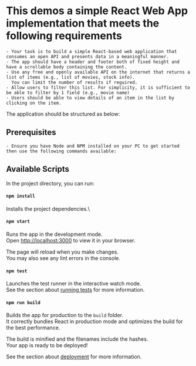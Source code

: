 # This demos a simple React Web App implementation that meets the following requirements
    - Your task is to build a simple React-based web application that consumes an open API and presents data in a meaningful manner. 
    - The app should have a header and footer both of fixed height and have a scrollable body containing the content.
    - Use any free and openly available API on the internet that returns a list of items (e.g., list of movies, stock info). 
      You can limit the number of results if required.
    - Allow users to filter this list. For simplicity, it is sufficient to be able to filter by 1 field (e.g., movie name)
    - Users should be able to view details of an item in the list by clicking on the item.
 
The application should be structured as below:
## Prerequisites
    - Ensure you have Node and NPM installed on your PC to get started then use the following commands available:

## Available Scripts

In the project directory, you can run:

#### `npm install`

Installs the project dependencies.\

#### `npm start`

Runs the app in the development mode.\
Open [http://localhost:3000](http://localhost:3000) to view it in your browser.

The page will reload when you make changes.\
You may also see any lint errors in the console.

#### `npm test`

Launches the test runner in the interactive watch mode.\
See the section about [running tests](https://facebook.github.io/create-react-app/docs/running-tests) for more information.

#### `npm run build`

Builds the app for production to the `build` folder.\
It correctly bundles React in production mode and optimizes the build for the best performance.

The build is minified and the filenames include the hashes.\
Your app is ready to be deployed!

See the section about [deployment](https://facebook.github.io/create-react-app/docs/deployment) for more information.
